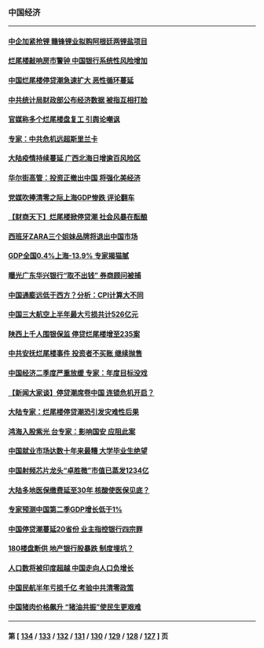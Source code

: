 ### 中国经济
---
#### [中企加紧抢锂 赣锋锂业拟购阿根廷两锂盐项目](../../pages/ncid283/n13782559.md) 
#### [烂尾楼敲响房市警钟 中国银行系统性风险增加](../../pages/ncid283/n13782562.md) 
#### [中国烂尾楼停贷潮急速扩大 恶性循环蔓延](../../pages/ncid283/n13782482.md) 
#### [中共统计局财政部公布经济数据 被指互相打脸](../../pages/ncid283/n13782422.md) 
#### [官媒称多个烂尾楼盘复工 引舆论嘲讽](../../pages/ncid283/n13782365.md) 
#### [专家：中共危机远超斯里兰卡](../../pages/ncid283/n13782248.md) 
#### [大陆疫情持续蔓延 广西北海日增逾百风险区](../../pages/ncid283/n13782153.md) 
#### [华尔街高管：投资正撤出中国 将强化美经济](../../pages/ncid283/n13782023.md) 
#### [党媒吹捧清零之际上海GDP惨跌 评论翻车](../../pages/ncid283/n13781988.md) 
#### [【财商天下】烂尾楼掀停贷潮 社会风暴在酝酿](../../pages/ncid283/n13781801.md) 
#### [西班牙ZARA三个姐妹品牌将退出中国市场](../../pages/ncid283/n13781896.md) 
#### [GDP全国0.4%上海-13.9% 专家揭猫腻](../../pages/ncid283/n13781772.md) 
#### [曝光广东华兴银行“取不出钱” 券商顾问被捕](../../pages/ncid283/n13781855.md) 
#### [中国通膨远低于西方？分析：CPI计算大不同](../../pages/ncid283/n13781786.md) 
#### [中国三大航空上半年最大亏损共计526亿元](../../pages/ncid283/n13781877.md) 
#### [陕西上千人围银保监 停贷烂尾楼增至235案](../../pages/ncid283/n13781579.md) 
#### [中共安抚烂尾楼事件 投资者不买账 继续抛售](../../pages/ncid283/n13781732.md) 
#### [中国经济二季度严重放缓 专家：年度目标没戏](../../pages/ncid283/n13781686.md) 
#### [【新闻大家谈】停贷潮席卷中国 连锁危机开启？](../../pages/ncid283/n13781582.md) 
#### [大陆专家：烂尾楼停贷潮恐引发灾难性后果](../../pages/ncid283/n13781577.md) 
#### [鸿海入股紫光 台专家：影响国安 应阻此案](../../pages/ncid283/n13781172.md) 
#### [中国就业市场达数十年来最糟 大学毕业生绝望](../../pages/ncid283/n13781191.md) 
#### [中国射频芯片龙头“卓胜微”市值已蒸发1234亿](../../pages/ncid283/n13781080.md) 
#### [大陆多地医保缴费延至30年 核酸使医保见底？](../../pages/ncid283/n13780779.md) 
#### [专家预测中国第二季GDP增长低于1%](../../pages/ncid283/n13781063.md) 
#### [中国停贷潮蔓延20省份 业主指控银行四宗罪](../../pages/ncid283/n13781035.md) 
#### [180楼盘断供 地产银行股暴跌 制度埋坑？](../../pages/ncid283/n13780778.md) 
#### [人口数将被印度超越 中国走向人口负增长](../../pages/ncid283/n13781026.md) 
#### [中国民航半年亏损千亿 考验中共清零政策](../../pages/ncid283/n13781001.md) 
#### [中国猪肉价格飙升 “猪油共振”使民生更艰难](../../pages/ncid283/n13780987.md) 

---
#### 第 [ [134](./134.md) / [133](./133.md) / [132](./132.md) / [131](./131.md) / [130](./130.md) / [129](./129.md) / [128](./128.md) / [127](./127.md) ] 页

